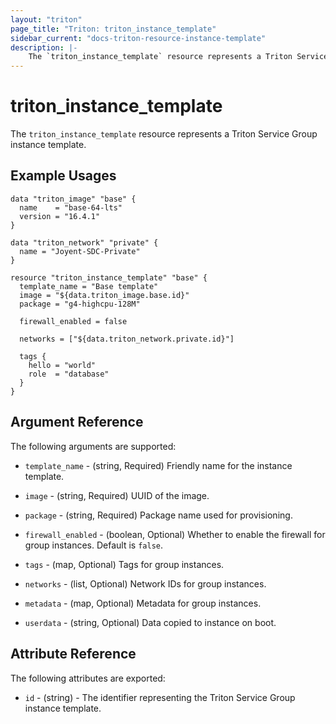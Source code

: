 ```yaml
---
layout: "triton"
page_title: "Triton: triton_instance_template"
sidebar_current: "docs-triton-resource-instance-template"
description: |-
    The `triton_instance_template` resource represents a Triton Service Group instance template.
---
```


# triton_instance_template

The `triton_instance_template` resource represents a Triton Service Group instance template.

## Example Usages

```hcl
data "triton_image" "base" {
  name    = "base-64-lts"
  version = "16.4.1"
}

data "triton_network" "private" {
  name = "Joyent-SDC-Private"
}

resource "triton_instance_template" "base" {
  template_name = "Base template"
  image = "${data.triton_image.base.id}"
  package = "g4-highcpu-128M"
  
  firewall_enabled = false
  
  networks = ["${data.triton_network.private.id}"]
  
  tags {
    hello = "world"
    role  = "database"
  }
}
```

## Argument Reference

The following arguments are supported:

* `template_name` - (string, Required) Friendly name for the instance template.

* `image` - (string, Required)  UUID of the image.

* `package` - (string, Required) Package name used for provisioning.

* `firewall_enabled` - (boolean, Optional) Whether to enable the firewall for group instances. Default is `false`.

* `tags` - (map, Optional) Tags for group instances. 

* `networks` - (list, Optional) Network IDs for group instances.

* `metadata` - (map, Optional) Metadata for group instances.

* `userdata` - (string, Optional) Data copied to instance on boot.

## Attribute Reference

The following attributes are exported:

* `id` - (string) - The identifier representing the Triton Service Group instance template.
